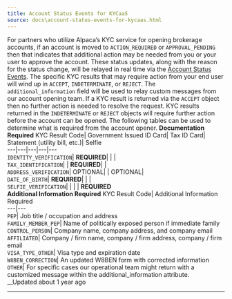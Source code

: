 ```yaml
---
title: Account Status Events for KYCaaS
source: docs\account-status-events-for-kycaas.html
---
```


For partners who utilize Alpaca’s KYC service for opening brokerage accounts, if an account is moved to `ACTION_REQUIRED` or `APPROVAL_PENDING` then that indicates that additional action may be needed from you or your user to approve the account. These status updates, along with the reason for the status change, will be relayed in real time via the [Account Status Events](..-reference-suscribetoaccountstatussse.md). The specific KYC results that may require action from your end user will wind up in `ACCEPT`, `INDETERMINATE`, or `REJECT`. The `additional_information` field will be used to relay custom messages from our account opening team. If a KYC result is returned via the `ACCEPT` object then no further action is needed to resolve the request. KYC results returned in the `INDETERMINATE` or `REJECT` objects will require further action before the account can be opened. The following tables can be used to determine what is required from the account opener.
**Documentation Required**
KYC Result Code| Government Issued ID Card| Tax ID Card| Statement (utility bill, etc.)| Selfie  
---|---|---|---|---  
`IDENTITY_VERIFICATION`| **REQUIRED**| | |   
`TAX_IDENTIFICATION`| | **REQUIRED**| |   
`ADDRESS_VERIFICATION`| OPTIONAL| | OPTIONAL|   
`DATE_OF_BIRTH`| **REQUIRED**| | |   
`SELFIE_VERIFICATION`| | | | **REQUIRED**  
**Additional Information Required**
KYC Result Code| Additional Information Required  
---|---  
`PEP`| Job title / occupation and address  
`FAMILY_MEMBER_PEP`| Name of politically exposed person if immediate family  
`CONTROL_PERSON`| Company name, company address, and company email  
`AFFILIATED`| Company / firm name, company / firm address, company / firm email  
`VISA_TYPE_OTHER`| Visa type and expiration date  
`W8BEN_CORRECTION`| An updated W8BEN form with corrected information  
`OTHER`| For specific cases our operational team might return with a customized message within the additional_information attribute.  
__Updated about 1 year ago
* * *
